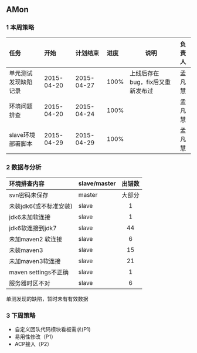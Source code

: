 ## AMon

### 1 本周策略
| 任务 | 开始 | 计划结束 | 进度 | 说明 | 负责人 |
|:----|:----|:----|:----|----|:----:|
|单元测试发现缺陷记录|2015-04-20|2015-04-27|100%|上线后存在bug，fix后又重新发布过|孟凡慧|
|环境问题排查|2015-04-20|2015-04-24|100%||孟凡慧|
|slave环境部署脚本|2015-04-29|2015-04-29|100%||孟凡慧|


### 2 数据与分析
| 环境排查内容 | slave/master |  出错数 |
|:----|----|:----:|
|svn密码未保存|master|大部分|
|未装jdk6(或不标准安装) |slave|1|
|jdk6未加软连接|slave|1|
|jdk6软连接到jdk7|slave|44|
|未加maven2 软连接 |slave|6|
|未装maven3 |slave|15|
|未加maven3软连接 |slave|21|
|maven settings不正确 |slave|1|
|服务器时区不对 |slave|6|
单测发现的缺陷，暂时未有有效数据







### 3 下周策略
- 自定义团队代码模块看板需求(P1)
- 易用性修改（P1）
- ACP接入（P2）

